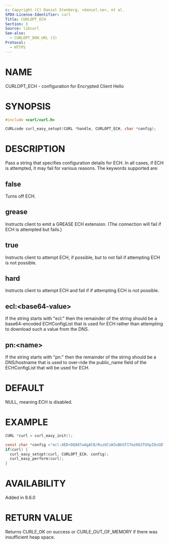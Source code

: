 ```yaml
---
c: Copyright (C) Daniel Stenberg, <daniel.se>, et al.
SPDX-License-Identifier: curl
Title: CURLOPT_ECH
Section: 3
Source: libcurl
See-also:
  - CURLOPT_DOH_URL (3)
Protocol:
  - HTTPS
---
```


# NAME

CURLOPT_ECH - configuration for Encrypted Client Hello

# SYNOPSIS

~~~c
#include <curl/curl.h>

CURLcode curl_easy_setopt(CURL *handle, CURLOPT_ECH, char *config);
~~~

# DESCRIPTION

Pass a string that specifies configuration details for ECH.
In all cases, if ECH is attempted, it may fail for various reasons.
The keywords supported are:

## false
Turns off ECH.
## grease
Instructs client to emit a GREASE ECH extension.
(The connection will fail if ECH is attempted but fails.)
## true
Instructs client to attempt ECH, if possible, but to not fail if attempting ECH is not possible.
## hard
Instructs client to attempt ECH and fail if if attempting ECH is not possible.
## ecl:\<base64-value\>
If the string starts with "ecl:" then the remainder of the string should be a base64-encoded
ECHConfigList that is used for ECH rather than attempting to download such a value from
the DNS.
## pn:\<name\>
If the string starts with "pn:" then the remainder of the string should be a DNS/hostname
that is used to over-ride the public_name field of the ECHConfigList that will be used
for ECH.

# DEFAULT

NULL, meaning ECH is disabled.

# EXAMPLE

~~~c
CURL *curl = curl_easy_init();

const char *config ="ecl:AED+DQA87wAgACB/RuzUCsW3uBbSFI7mzD63TUXpI8sGDTnFTbFCDpa+CAAEAAEAAQANY292ZXIuZGVmby5pZQAA";
if(curl) {
  curl_easy_setopt(curl, CURLOPT_ECH, config);
  curl_easy_perform(curl);
}
~~~


# AVAILABILITY

Added in 8.6.0

# RETURN VALUE

Returns CURLE_OK on success or CURLE_OUT_OF_MEMORY if there was insufficient heap space.
